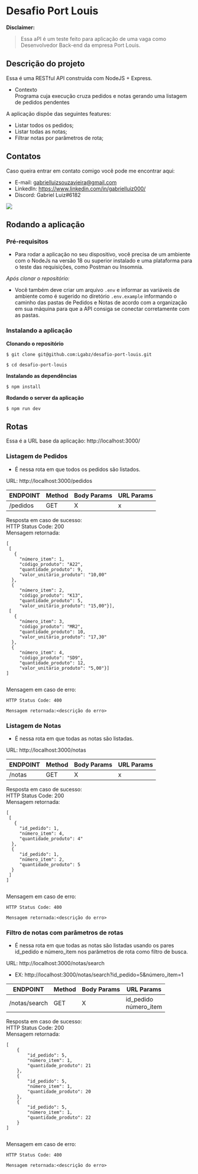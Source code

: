 # Desafio Port Louis

**Disclaimer: <br>**
>Essa aPI é um teste feito para aplicação de uma vaga como Desenvolvedor Back-end da empresa Port Louis.

## Descrição do projeto

Essa é uma RESTful API construída com NodeJS + Express. 

- Contexto<br>
Programa cuja execução cruza pedidos e notas gerando uma listagem de pedidos
pendentes

A aplicação dispõe das seguintes features:
+ Listar todos os pedidos;
+ Listar todas as notas;
+ Filtrar notas por parâmetros de rota;

## <a id="contatos">Contatos</a>
Caso queira entrar em contato comigo você pode me encontrar aqui:
+ E-mail: gabrielluizsouzavieira@gmail.com
+ LinkedIn: https://www.linkedin.com/in/gabrielluiz000/<br>
+ Discord: Gabriel Luiz#6182

![](https://img.shields.io/badge/Ask%20me-anything-1abc9c.svg)

## Rodando a aplicação

### Pré-requisitos

- Para rodar a aplicação no seu dispositivo, você precisa de um ambiente com o NodeJs na versão 18 ou superior instalado e uma plataforma para o teste das requisições, como Postman ou Insomnia.

_Após clonar o repositório:_
- Você também deve criar um arquivo `.env` e informar as variáveis de ambiente como é sugerido no diretório `.env.example` informando o caminho das pastas de Pedidos e Notas de acordo com a organização em sua máquina para que a API consiga se conectar corretamente com as pastas.

### Instalando a aplicação

**Clonando o repositório**
```
$ git clone git@github.com:Lgabz/desafio-port-louis.git

$ cd desafio-port-louis
```
**Instalando as dependências**<br>

```
$ npm install
```

**Rodando o server da aplicação**<br>

```
$ npm run dev
```

## Rotas

Essa é a URL base da aplicação: http://localhost:3000/

### Listagem de Pedidos

- É nessa rota em que todos os pedidos são listados.

URL: http://localhost:3000/pedidos

| ENDPOINT | Method | Body Params | URL Params |
|----------|--------|-------------|------------|
|/pedidos|GET| X | x | 

Resposta em caso de sucesso:<br>
HTTP Status Code: 200<br>
Mensagem retornada:<br>
```
[
 [
   {
	 "número_item": 1,
	 "código_produto": "A22",
	 "quantidade_produto": 9,
	 "valor_unitário_produto": "10,00"
  },
  {
	 "número_item": 2,
	 "código_produto": "K13",
	 "quantidade_produto": 5,
	 "valor_unitário_produto": "15,00"}],
 [
   {
	 "número_item": 3,
	 "código_produto": "MR2",
	 "quantidade_produto": 10,
	 "valor_unitário_produto": "17,30"
  },
  {
	 "número_item": 4,
	 "código_produto": "SD9",
	 "quantidade_produto": 12,
	 "valor_unitário_produto": "5,00"}]
]
  
  ```
   Mensagem em caso de erro:
   
    HTTP Status Code: 400
   
  ```
 Mensagem retornada:<descrição do erro>
  ```
  
  ### Listagem de Notas

- É nessa rota em que todas as notas são listadas.

URL: http://localhost:3000/notas

| ENDPOINT | Method | Body Params | URL Params |
|----------|--------|-------------|------------|
|/notas|GET| X | x | 

Resposta em caso de sucesso:<br>
HTTP Status Code: 200<br>
Mensagem retornada:<br>
```
[
 [
   {
	 "id_pedido": 1,
	 "número_item": 4,
	 "quantidade_produto": 4"
  },
  {
	 "id_pedido": 1,
	 "número_item": 2,
	 "quantidade_produto": 5
  }
 ]
]
  
  ```
   Mensagem em caso de erro:
   
    HTTP Status Code: 400
   
  ```
 Mensagem retornada:<descrição do erro>
  ```
  
   ### Filtro de notas com parâmetros de rotas

- É nessa rota em que todas as notas são listadas usando os pares id_pedido e número_item nos parâmetros de rota como filtro de busca.

URL: http://localhost:3000/notas/search
- EX: http://localhost:3000/notas/search?id_pedido=5&número_item=1

| ENDPOINT | Method | Body Params | URL Params |
|----------|--------|-------------|------------|
|/notas/search|GET| X | id_pedido<br>número_item | 

Resposta em caso de sucesso:<br>
HTTP Status Code: 200<br>
Mensagem retornada:<br>
```
[
	{
		"id_pedido": 5,
		"número_item": 1,
		"quantidade_produto": 21
	},
	{
		"id_pedido": 5,
		"número_item": 1,
		"quantidade_produto": 20
	},
	{
		"id_pedido": 5,
		"número_item": 1,
		"quantidade_produto": 22
	}
]
  
  ```
   Mensagem em caso de erro:
   
    HTTP Status Code: 400
   
  ```
 Mensagem retornada:<descrição do erro>
  ```
